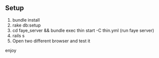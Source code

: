 ## Setup
1. bundle install
2. rake db:setup
3. cd faye_server && bundle exec thin start -C thin.yml (run faye server)
4. rails s  
5. Open two different browser and test it

enjoy
